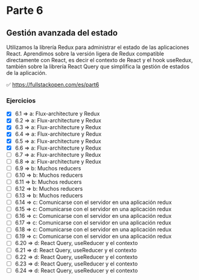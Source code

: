 # Parte 6

## Gestión avanzada del estado

Utilizamos la librería Redux para administrar el estado de las aplicaciones React. Aprendimos sobre la versión ligera de Redux compatible directamente con React, es decir el contexto de React y el hook useRedux, también sobre la librería React Query que simplifica la gestión de estados de la aplicación.

✅ https://fullstackopen.com/es/part6

### Ejercicios

- [x] 6.1 => a: Flux-architecture y Redux
- [x] 6.2 => a: Flux-architecture y Redux
- [x] 6.3 => a: Flux-architecture y Redux
- [x] 6.4 => a: Flux-architecture y Redux
- [x] 6.5 => a: Flux-architecture y Redux
- [x] 6.6 => a: Flux-architecture y Redux
- [ ] 6.7 => a: Flux-architecture y Redux
- [ ] 6.8 => a: Flux-architecture y Redux
- [ ] 6.9 => b: Muchos reducers
- [ ] 6.10 => b: Muchos reducers
- [ ] 6.11 => b: Muchos reducers
- [ ] 6.12 => b: Muchos reducers
- [ ] 6.13 => b: Muchos reducers
- [ ] 6.14 => c: Comunicarse con el servidor en una aplicación redux
- [ ] 6.15 => c: Comunicarse con el servidor en una aplicación redux
- [ ] 6.16 => c: Comunicarse con el servidor en una aplicación redux
- [ ] 6.17 => c: Comunicarse con el servidor en una aplicación redux
- [ ] 6.18 => c: Comunicarse con el servidor en una aplicación redux
- [ ] 6.19 => c: Comunicarse con el servidor en una aplicación redux
- [ ] 6.20 => d: React Query, useReducer y el contexto
- [ ] 6.21 => d: React Query, useReducer y el contexto
- [ ] 6.22 => d: React Query, useReducer y el contexto
- [ ] 6.23 => d: React Query, useReducer y el contexto
- [ ] 6.24 => d: React Query, useReducer y el contexto
